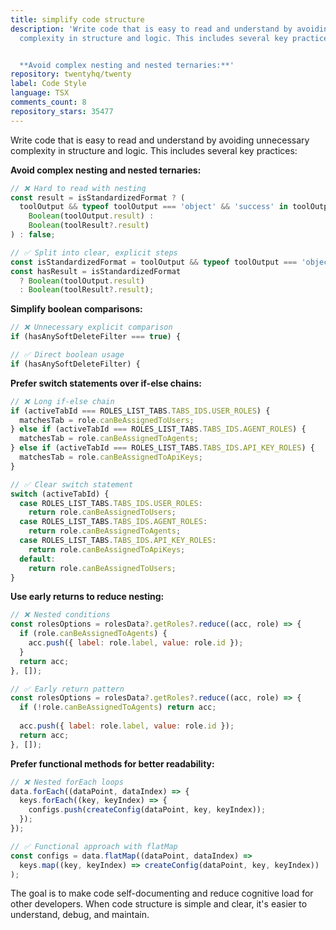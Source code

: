 ```yaml
---
title: simplify code structure
description: 'Write code that is easy to read and understand by avoiding unnecessary
  complexity in structure and logic. This includes several key practices:


  **Avoid complex nesting and nested ternaries:**'
repository: twentyhq/twenty
label: Code Style
language: TSX
comments_count: 8
repository_stars: 35477
---
```


Write code that is easy to read and understand by avoiding unnecessary complexity in structure and logic. This includes several key practices:

**Avoid complex nesting and nested ternaries:**
```javascript
// ❌ Hard to read with nesting
const result = isStandardizedFormat ? (
  toolOutput && typeof toolOutput === 'object' && 'success' in toolOutput ? 
    Boolean(toolOutput.result) : 
    Boolean(toolResult?.result)
) : false;

// ✅ Split into clear, explicit steps
const isStandardizedFormat = toolOutput && typeof toolOutput === 'object' && 'success' in toolOutput;
const hasResult = isStandardizedFormat 
  ? Boolean(toolOutput.result)
  : Boolean(toolResult?.result);
```

**Simplify boolean comparisons:**
```javascript
// ❌ Unnecessary explicit comparison
if (hasAnySoftDeleteFilter === true) {

// ✅ Direct boolean usage
if (hasAnySoftDeleteFilter) {
```

**Prefer switch statements over if-else chains:**
```javascript
// ❌ Long if-else chain
if (activeTabId === ROLES_LIST_TABS.TABS_IDS.USER_ROLES) {
  matchesTab = role.canBeAssignedToUsers;
} else if (activeTabId === ROLES_LIST_TABS.TABS_IDS.AGENT_ROLES) {
  matchesTab = role.canBeAssignedToAgents;
} else if (activeTabId === ROLES_LIST_TABS.TABS_IDS.API_KEY_ROLES) {
  matchesTab = role.canBeAssignedToApiKeys;
}

// ✅ Clear switch statement
switch (activeTabId) {
  case ROLES_LIST_TABS.TABS_IDS.USER_ROLES:
    return role.canBeAssignedToUsers;
  case ROLES_LIST_TABS.TABS_IDS.AGENT_ROLES:
    return role.canBeAssignedToAgents;
  case ROLES_LIST_TABS.TABS_IDS.API_KEY_ROLES:
    return role.canBeAssignedToApiKeys;
  default:
    return role.canBeAssignedToUsers;
}
```

**Use early returns to reduce nesting:**
```javascript
// ❌ Nested conditions
const rolesOptions = rolesData?.getRoles?.reduce((acc, role) => {
  if (role.canBeAssignedToAgents) {
    acc.push({ label: role.label, value: role.id });
  }
  return acc;
}, []);

// ✅ Early return pattern
const rolesOptions = rolesData?.getRoles?.reduce((acc, role) => {
  if (!role.canBeAssignedToAgents) return acc;
  
  acc.push({ label: role.label, value: role.id });
  return acc;
}, []);
```

**Prefer functional methods for better readability:**
```javascript
// ❌ Nested forEach loops
data.forEach((dataPoint, dataIndex) => {
  keys.forEach((key, keyIndex) => {
    configs.push(createConfig(dataPoint, key, keyIndex));
  });
});

// ✅ Functional approach with flatMap
const configs = data.flatMap((dataPoint, dataIndex) =>
  keys.map((key, keyIndex) => createConfig(dataPoint, key, keyIndex))
);
```

The goal is to make code self-documenting and reduce cognitive load for other developers. When code structure is simple and clear, it's easier to understand, debug, and maintain.